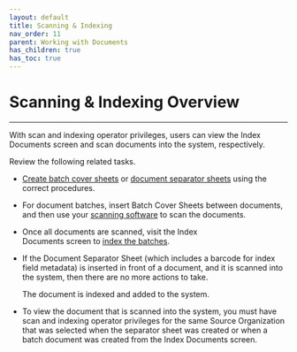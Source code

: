 ```yaml
---
layout: default
title: Scanning & Indexing
nav_order: 11
parent: Working with Documents
has_children: true
has_toc: true
---
```

# Scanning & Indexing Overview
---
With scan and indexing operator privileges, users can view the Index Documents screen and scan documents into the system, respectively.

Review the following related tasks.

- [Create batch cover sheets](https://qaprod.qflow.com/QAction_help//q-action_um_topics/Creating_Document_Batch_Cover_Sheets.htm) or [document separator sheets](https://qaprod.qflow.com/QAction_help//q-action_um_topics/Creating_Document_Cover_Sheets.htm) using the correct procedures.
    
- For document batches, insert Batch Cover Sheets between documents, and then use your [scanning software](https://qaprod.qflow.com/QAction_help//Using_the_Scan_Application.htm) to scan the documents.
    
- Once all documents are scanned, visit the Index Documents screen to [index the batches](https://qaprod.qflow.com/QAction_help//Index_Documents_Screen.htm).
    
- If the Document Separator Sheet (which includes a barcode for index field metadata) is inserted in front of a document, and it is scanned into the system, then there are no more actions to take.
    
    The document is indexed and added to the system.
    
- To view the document that is scanned into the system, you must have scan and indexing operator privileges for the same Source Organization that was selected when the separator sheet was created or when a batch document was created from the Index Documents screen.